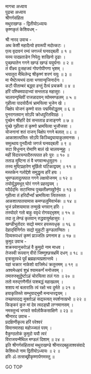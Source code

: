 मागचा अध्याय  
पुढचा अध्याय  
श्रीगर्गसंहिता  
मथुराखण्डः - द्वितीयोऽध्यायः  
कृष्णकृतं केशिवधम् -  
  
श्री नारद उवाच -  
अथ केशी महादैत्यो हयरूपी मदोत्कटः ।  
एत्य वृदावनं रम्यं जगर्ज्ज घनवद्‌बली ॥ १ ॥  
यस्य पादप्रताडेन निपेतुः शाखिनो दृढाः ।  
पुच्छघातेन गगने खण्डं खण्डं ययुर्घनाः ॥ २ ॥  
तं वीक्ष्य दुःसहजवं गोपगोपीगणा भृशम् ।  
भयातुरा मैथिलेन्द्र श्रीकृष्णं शरणं ययुः ॥ ३ ॥  
मा भैष्टेत्यभयं दत्वा भगवान्वृजिनार्दनः ।  
कटौ पीताम्बरं बद्ध्वा हन्तुं दैत्यं प्रचक्रमे ॥ ४ ॥  
हरिं पश्चिमपादाभ्यां सन्तताड महासुरः ।  
चालयन्पृथिवीं राजन्नादयन् व्योममण्डलम् ॥ ५ ॥  
गृहीत्वा पादयोर्दैत्यं भ्रामयित्वा भुजेन खे ।  
चिक्षेप योजनं कृष्णो वातः पद्ममिवोद्धृतम् ॥ ६ ॥  
पुनरागतवान् सोऽपि क्रोधपूरितविग्रहः ।  
पुच्छेन श्रीहरिं देवं सन्तताड व्रजाङ्गणे ॥ ७ ॥  
पुच्छे गृहीत्वा तं कृष्णो भ्रामयित्वा भुजौजसा ।  
योजनानां शतं राजन् चिक्षेप गगने बलात् ॥ ८ ॥  
आकाशात्पतितः सोऽपि किञ्चिद्व्यायाकुलमानसः ।  
समुत्थाय पुनर्दैत्यो जगर्ज घनवद्‌बली ॥ ९ ॥  
सटा विधुन्वन् रोमाणि बालं खे चालयन्मुहुः ।  
महीं विदारयन्पादैरुत्पपात हरेः पुरः ॥ १० ॥  
तताड मुष्टिना तं वै भगवान्मधुसूदनः ।  
तस्य मुष्टिप्रहारेण मूर्छितो घटिकाद्वयम् ॥ ११ ॥  
मस्तकेन गलोद्देशे समुद्धृत्य हरिं हयः ।  
भूमण्डलादुत्पपात गगने लक्षयोजनम् ॥ १२ ॥  
तयोर्युद्धमभूत् घोरं गगने प्रहरद्वयम् ।  
पदैर्दद्‌भिः सटाभिश्च पुच्छतीक्ष्णखुरैर्नृप ॥ १३ ॥  
गृहीत्वा तं हरिर्दोर्भ्यां भ्रामयित्वा त्वितस्ततः ।  
आकशात्पातयामास कमण्डलुमिवार्भकः ॥ १४ ॥  
भुजं प्रवेशयामास तन्मुखे भगवान् हरिः ।  
तस्योदरे गतो बाहुः ववृधे रोगवद्‌भृशम् ॥ १५ ॥  
तदा तु लेण्डं कृतवान् रुद्धवायुर्महासुरः ।  
खण्डीभूतोदरः सद्यो ममार हयरूपधृक् ॥ १६ ॥  
देहाद्‌विनिर्गतः सद्यो मुकुटी कुण्डलान्वितः ।  
दिव्यरूपधरं कृष्णं प्राञ्जलिः प्रणनाम ह ॥ १७ ॥  
कुमुद उवाच -  
शक्रस्यानुचरोऽहं वै कुमुदो नाम माधव ।  
तेजस्वी रूपवान् वीरो जिष्णुश्छत्रभ्रमिं दधन् ॥ १८ ॥  
वृत्रासुरवधे पूर्वं ब्रह्महत्याप्रशान्तये ।  
यज्ञं चक्रार नाकेशो वाजिमेधं क्रतूत्तमम् ॥ १९ ॥  
अश्वमेधहयं शुभ्रं श्यामकर्णं मनोजवम् ।  
तमारुरुक्षुर्दुष्टोऽहं चोरयित्वा तलं गतः ॥ २० ॥  
ततो मरुद्‌गणैर्नीतं पाशबद्धं महाखलम् ।  
शशाप मां बलारातिः त्वं रक्षो भव दुर्मते ॥ २१ ॥  
हयाकृतिस्ते सम्भूयाद्‌भूमौ मन्वन्तरद्वयम् ।  
तच्छापादद्य मुक्तोऽहं सद्यस्त्वत् स्पर्शनात्प्रभो ॥ २२ ॥  
किङ्करं कुरु मां देव त्वदङ्घ्रौ लग्नमानसम् ।  
नमस्तुभ्यं भगवते सर्वलोकैकसाक्षिणे ॥ २३ ॥  
श्रीनारद उवाच -  
प्रदक्षिणीकृत्य हरिं परेश्वरं  
     विमानमारुह्य महोज्ज्वलं परम् ।  
वैकुण्ठलोकं कुमुदो ययौ त्वरं  
     विराजयन्मैथिल मण्डलं दिशाम् ॥ २४ ॥  
इति श्रीगर्गसंहितायां मथुराखण्डे श्रीनारदबहुलाश्वसंवादे  
केशिवधो नाम द्वितीयोऽध्यायः ॥ २ ॥  
हरिः ॐ तत्सच्छ्रीकृष्णार्पणमस्तु ॥  
  
GO TOP
